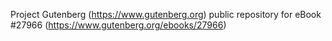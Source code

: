 Project Gutenberg (https://www.gutenberg.org) public repository for eBook #27966 (https://www.gutenberg.org/ebooks/27966)
